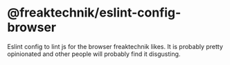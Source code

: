 # @freaktechnik/eslint-config-browser

Eslint config to lint js for the browser freaktechnik likes. It is probably pretty opinionated and other people will probably find it disgusting.
